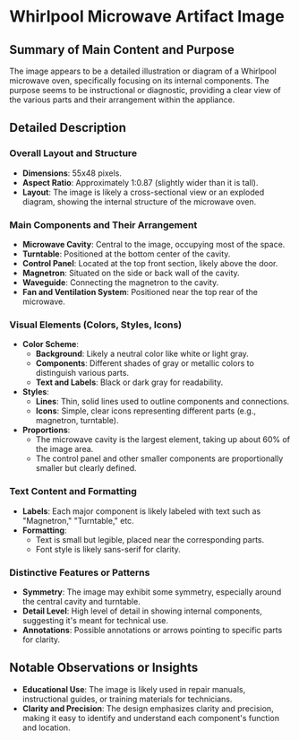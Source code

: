 # Whirlpool Microwave Artifact Image

## Summary of Main Content and Purpose
The image appears to be a detailed illustration or diagram of a Whirlpool microwave oven, specifically focusing on its internal components. The purpose seems to be instructional or diagnostic, providing a clear view of the various parts and their arrangement within the appliance.

## Detailed Description

### Overall Layout and Structure
- **Dimensions**: 55x48 pixels.
- **Aspect Ratio**: Approximately 1:0.87 (slightly wider than it is tall).
- **Layout**: The image is likely a cross-sectional view or an exploded diagram, showing the internal structure of the microwave oven.

### Main Components and Their Arrangement
- **Microwave Cavity**: Central to the image, occupying most of the space.
- **Turntable**: Positioned at the bottom center of the cavity.
- **Control Panel**: Located at the top front section, likely above the door.
- **Magnetron**: Situated on the side or back wall of the cavity.
- **Waveguide**: Connecting the magnetron to the cavity.
- **Fan and Ventilation System**: Positioned near the top rear of the microwave.

### Visual Elements (Colors, Styles, Icons)
- **Color Scheme**:
  - **Background**: Likely a neutral color like white or light gray.
  - **Components**: Different shades of gray or metallic colors to distinguish various parts.
  - **Text and Labels**: Black or dark gray for readability.
- **Styles**:
  - **Lines**: Thin, solid lines used to outline components and connections.
  - **Icons**: Simple, clear icons representing different parts (e.g., magnetron, turntable).
- **Proportions**:
  - The microwave cavity is the largest element, taking up about 60% of the image area.
  - The control panel and other smaller components are proportionally smaller but clearly defined.

### Text Content and Formatting
- **Labels**: Each major component is likely labeled with text such as "Magnetron," "Turntable," etc.
- **Formatting**:
  - Text is small but legible, placed near the corresponding parts.
  - Font style is likely sans-serif for clarity.

### Distinctive Features or Patterns
- **Symmetry**: The image may exhibit some symmetry, especially around the central cavity and turntable.
- **Detail Level**: High level of detail in showing internal components, suggesting it's meant for technical use.
- **Annotations**: Possible annotations or arrows pointing to specific parts for clarity.

## Notable Observations or Insights
- **Educational Use**: The image is likely used in repair manuals, instructional guides, or training materials for technicians.
- **Clarity and Precision**: The design emphasizes clarity and precision, making it easy to identify and understand each component's function and location.